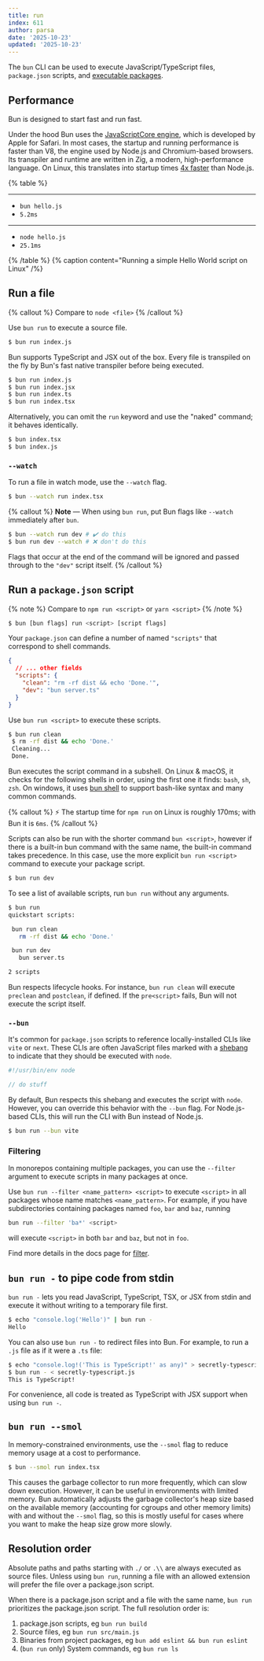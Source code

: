 ```yaml
---
title: run
index: 611
author: parsa
date: '2025-10-23'
updated: '2025-10-23'
---
```

The `bun` CLI can be used to execute JavaScript/TypeScript files, `package.json` scripts, and [executable packages](https://docs.npmjs.com/cli/v9/configuring-npm/package-json#bin).

## Performance

Bun is designed to start fast and run fast.

Under the hood Bun uses the [JavaScriptCore engine](https://developer.apple.com/documentation/javascriptcore), which is developed by Apple for Safari. In most cases, the startup and running performance is faster than V8, the engine used by Node.js and Chromium-based browsers. Its transpiler and runtime are written in Zig, a modern, high-performance language. On Linux, this translates into startup times [4x faster](https://twitter.com/jarredsumner/status/1499225725492076544) than Node.js.

{% table %}

---

- `bun hello.js`
- `5.2ms`

---

- `node hello.js`
- `25.1ms`

{% /table %}
{% caption content="Running a simple Hello World script on Linux" /%}

<!-- {% image src="/images/bun-run-speed.jpeg" caption="Bun vs Node.js vs Deno running Hello World" /%} -->

<!-- ## Speed -->

<!--
Performance sensitive APIs like `Buffer`, `fetch`, and `Response` are heavily profiled and optimized. Under the hood Bun uses the [JavaScriptCore engine](https://developer.apple.com/documentation/javascriptcore), which is developed by Apple for Safari. It starts and runs faster than V8, the engine used by Node.js and Chromium-based browsers. -->

## Run a file

{% callout %}
Compare to `node <file>`
{% /callout %}

Use `bun run` to execute a source file.

```bash
$ bun run index.js
```

Bun supports TypeScript and JSX out of the box. Every file is transpiled on the fly by Bun's fast native transpiler before being executed.

```bash
$ bun run index.js
$ bun run index.jsx
$ bun run index.ts
$ bun run index.tsx
```

Alternatively, you can omit the `run` keyword and use the "naked" command; it behaves identically.

```bash
$ bun index.tsx
$ bun index.js
```

### `--watch`

To run a file in watch mode, use the `--watch` flag.

```bash
$ bun --watch run index.tsx
```

{% callout %}
**Note** — When using `bun run`, put Bun flags like `--watch` immediately after `bun`.

```bash
$ bun --watch run dev # ✔️ do this
$ bun run dev --watch # ❌ don't do this
```

Flags that occur at the end of the command will be ignored and passed through to the `"dev"` script itself.
{% /callout %}

## Run a `package.json` script

{% note %}
Compare to `npm run <script>` or `yarn <script>`
{% /note %}

```sh
$ bun [bun flags] run <script> [script flags]
```

Your `package.json` can define a number of named `"scripts"` that correspond to shell commands.

```json
{
  // ... other fields
  "scripts": {
    "clean": "rm -rf dist && echo 'Done.'",
    "dev": "bun server.ts"
  }
}
```

Use `bun run <script>` to execute these scripts.

```bash
$ bun run clean
 $ rm -rf dist && echo 'Done.'
 Cleaning...
 Done.
```

Bun executes the script command in a subshell. On Linux & macOS, it checks for the following shells in order, using the first one it finds: `bash`, `sh`, `zsh`. On windows, it uses [bun shell](https://bun.sh/docs/runtime/shell) to support bash-like syntax and many common commands.

{% callout %}
⚡️ The startup time for `npm run` on Linux is roughly 170ms; with Bun it is `6ms`.
{% /callout %}

Scripts can also be run with the shorter command `bun <script>`, however if there is a built-in bun command with the same name, the built-in command takes precedence. In this case, use the more explicit `bun run <script>` command to execute your package script.

```bash
$ bun run dev
```

To see a list of available scripts, run `bun run` without any arguments.

```bash
$ bun run
quickstart scripts:

 bun run clean
   rm -rf dist && echo 'Done.'

 bun run dev
   bun server.ts

2 scripts
```

Bun respects lifecycle hooks. For instance, `bun run clean` will execute `preclean` and `postclean`, if defined. If the `pre<script>` fails, Bun will not execute the script itself.

### `--bun`

It's common for `package.json` scripts to reference locally-installed CLIs like `vite` or `next`. These CLIs are often JavaScript files marked with a [shebang](<https://en.wikipedia.org/wiki/Shebang_(Unix)>) to indicate that they should be executed with `node`.

```js
#!/usr/bin/env node

// do stuff
```

By default, Bun respects this shebang and executes the script with `node`. However, you can override this behavior with the `--bun` flag. For Node.js-based CLIs, this will run the CLI with Bun instead of Node.js.

```bash
$ bun run --bun vite
```

### Filtering

In monorepos containing multiple packages, you can use the `--filter` argument to execute scripts in many packages at once.

Use `bun run --filter <name_pattern> <script>` to execute `<script>` in all packages whose name matches `<name_pattern>`.
For example, if you have subdirectories containing packages named `foo`, `bar` and `baz`, running

```bash
bun run --filter 'ba*' <script>
```

will execute `<script>` in both `bar` and `baz`, but not in `foo`.

Find more details in the docs page for [filter](https://bun.sh/docs/cli/filter#running-scripts-with-filter).

## `bun run -` to pipe code from stdin

`bun run -` lets you read JavaScript, TypeScript, TSX, or JSX from stdin and execute it without writing to a temporary file first.

```bash
$ echo "console.log('Hello')" | bun run -
Hello
```

You can also use `bun run -` to redirect files into Bun. For example, to run a `.js` file as if it were a `.ts` file:

```bash
$ echo "console.log!('This is TypeScript!' as any)" > secretly-typescript.js
$ bun run - < secretly-typescript.js
This is TypeScript!
```

For convenience, all code is treated as TypeScript with JSX support when using `bun run -`.

## `bun run --smol`

In memory-constrained environments, use the `--smol` flag to reduce memory usage at a cost to performance.

```bash
$ bun --smol run index.tsx
```

This causes the garbage collector to run more frequently, which can slow down execution. However, it can be useful in environments with limited memory. Bun automatically adjusts the garbage collector's heap size based on the available memory (accounting for cgroups and other memory limits) with and without the `--smol` flag, so this is mostly useful for cases where you want to make the heap size grow more slowly.

## Resolution order

Absolute paths and paths starting with `./` or `.\\` are always executed as source files. Unless using `bun run`, running a file with an allowed extension will prefer the file over a package.json script.

When there is a package.json script and a file with the same name, `bun run` prioritizes the package.json script. The full resolution order is:

1. package.json scripts, eg `bun run build`
2. Source files, eg `bun run src/main.js`
3. Binaries from project packages, eg `bun add eslint && bun run eslint`
4. (`bun run` only) System commands, eg `bun run ls`
